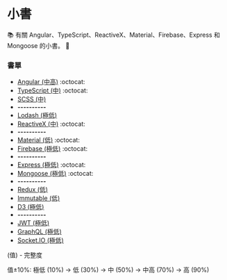 # 小書

:books: 有關 Angular、TypeScript、ReactiveX、Material、Firebase、Express 和 Mongoose 的小書。 :memo:

### 書單
* [Angular (中高)](https://github.com/Shyam-Chen/Little-Books/blob/master/Angular/README.md) :octocat:
* [TypeScript (中)](https://github.com/Shyam-Chen/Little-Books/blob/master/TypeScript.md) :octocat:
* [SCSS (中)](https://github.com/Shyam-Chen/Little-Books/blob/master/SCSS.md)
* **----------**
* [Lodash (極低)](https://github.com/Shyam-Chen/Little-Books/blob/master/Lodash.md)
* [ReactiveX (中)](https://github.com/Shyam-Chen/Little-Books/blob/master/ReactiveX.md) :octocat:
* **----------**
* [Material (低)](https://github.com/Shyam-Chen/Little-Books/blob/master/Material.md) :octocat:
* [Firebase (極低)](https://github.com/Shyam-Chen/Little-Books/blob/master/Firebase.md) :octocat:
* **----------**
* [Express (極低)](https://github.com/Shyam-Chen/Little-Books/blob/master/Express.md) :octocat:
* [Mongoose (極低)](https://github.com/Shyam-Chen/Little-Books/blob/master/Mongoose.md) :octocat:
* **----------**
* [Redux (低)](https://github.com/Shyam-Chen/Little-Books/blob/master/Redux.md)
* [Immutable (低)](https://github.com/Shyam-Chen/Little-Books/blob/master/Immutable.md)
* [D3 (極低)](https://github.com/Shyam-Chen/Little-Books/blob/master/D3.md)
* **----------**
* [JWT (極低)](https://github.com/Shyam-Chen/Little-Books/blob/master/JWT.md)
* [GraphQL (極低)](https://github.com/Shyam-Chen/Little-Books/blob/master/GraphQL.md)
* [Socket.IO (極低)](https://github.com/Shyam-Chen/Little-Books/blob/master/Socket.IO.md)

(值) - 完整度

值±10%: 極低 (10%) -> 低 (30%) -> 中 (50%) -> 中高 (70%) -> 高 (90%)
